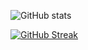 ![GitHub stats](https://github-readme-stats.vercel.app/api?username=earies&theme=dracula&show_icons=true&include_all_commits=true)

[![GitHub Streak](https://streak-stats.demolab.com/?user=earies&theme=dracula)](https://git.io/streak-stats)
